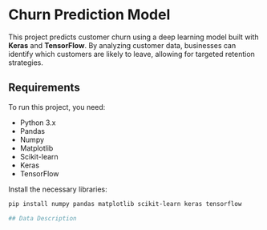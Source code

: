 # Churn Prediction Model

This project predicts customer churn using a deep learning model built with **Keras** and **TensorFlow**. By analyzing customer data, businesses can identify which customers are likely to leave, allowing for targeted retention strategies.

## Requirements

To run this project, you need:

- Python 3.x
- Pandas
- Numpy
- Matplotlib
- Scikit-learn
- Keras
- TensorFlow

Install the necessary libraries:

```bash
pip install numpy pandas matplotlib scikit-learn keras tensorflow

## Data Description
